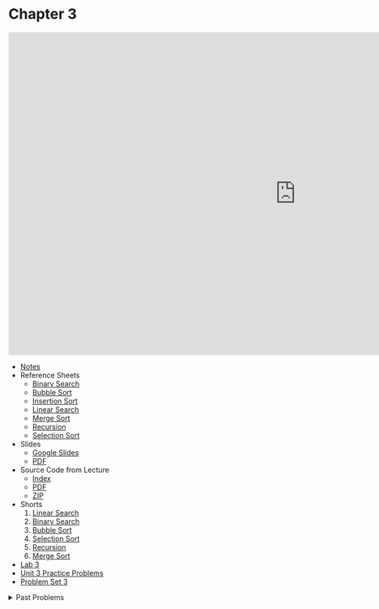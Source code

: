 # Chapter 3

<iframe width="1134" height="638" src="https://www.youtube.com/embed/yb0PY3LX2x8" title="CS50 2021 in HDR - Lecture 3 - Algorithms" frameborder="0" allow="accelerometer; autoplay; clipboard-write; encrypted-media; gyroscope; picture-in-picture; web-share" allowfullscreen></iframe>

* [Notes](notes)
* Reference Sheets
  * [Binary Search](../../assets/pdfs/binary_search.pdf)
  * [Bubble Sort](../../assets/pdfs/bubble_sort.pdf)
  * [Insertion Sort](../../assets/pdfs/insertion_sort.pdf)
  * [Linear Search](../../assets/pdfs/linear_search.pdf)
  * [Merge Sort](../../assets/pdfs/merge_sort.pdf)
  * [Recursion](../../assets/pdfs/recursion.pdf)
  * [Selection Sort](../../assets/pdfs/selection_sort.pdf)
* Slides
  * [Google Slides](https://docs.google.com/presentation/d/1yIBqjBlJMr_lS7NjADY8Fz0D9hIoy-EJG0dZB7pBPj0/edit?usp=sharing)
  * [PDF](https://cdn.cs50.net/2021/fall/lectures/3/lecture3.pdf)
* Source Code from Lecture
  * [Index](https://cdn.cs50.net/2021/fall/lectures/3/src3/)
  * [PDF](https://cdn.cs50.net/2021/fall/lectures/3/src3.pdf)
  * [ZIP](https://cdn.cs50.net/2021/fall/lectures/3/src3.zip)
* Shorts
  1. [Linear Search](https://cs50.harvard.edu/ap/2023/curriculum/x/shorts/linear_search/)
  2. [Binary Search](https://cs50.harvard.edu/ap/2023/curriculum/x/shorts/binary_search/)
  3. [Bubble Sort](https://cs50.harvard.edu/ap/2023/curriculum/x/shorts/bubble_sort/)
  4. [Selection Sort](https://cs50.harvard.edu/ap/2023/curriculum/x/shorts/selection_sort/)
  5. [Recursion](https://cs50.harvard.edu/ap/2023/curriculum/x/shorts/recursion/)
  6. [Merge Sort](https://cs50.harvard.edu/ap/2023/curriculum/x/shorts/merge_sort/)
* [Lab 3](./assignments/lab3.md)
* [Unit 3 Practice Problems](./assignments/practice.md)
* [Problem Set 3](./assignments/pset3.md)

<details>
<summary>Past Problems</summary>
<ul>
  <li><a href="https://docs.cs50.net/2019/ap/problems/fifteen/fifteen.html">Fifteen</a></li>
</ul>
</details>

<!--
* Clips
  * [CSI Zoom Enhance](https://www.youtube.com/watch?v=i3gv2zOmJiA)
  * [Let's Enhance](https://www.youtube.com/watch?v=17MctJPzR8w)
  * [Pointer Fun with Binky](https://www.youtube.com/watch?v=_d0jFalGxnQ)


* Shorts
  * [Call Stacks](https://www.youtube.com/watch?v=aCPkszeKRa4)
  * [Dynamic Memory Allocation](https://www.youtube.com/watch?v=xa4ugmMDhiE)
  * [File Pointers](https://www.youtube.com/watch?v=-BNy3eEBGt0)
  * [Hexadecimal](https://www.youtube.com/watch?v=8okwMK6htKE)
  * [Pointers](https://www.youtube.com/watch?v=8VAhORT0ZW8)
  * [Recursion](https://www.youtube.com/watch?v=nrXIMgInokU)
-->